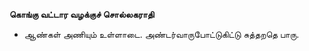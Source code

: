 **கொங்கு வட்டார வழக்குச் சொல்லகராதி**
- ஆண்கள் அணியும் உள்ளாடை. அண்டர்வாருபோட்டுகிட்டு சுத்தறதெ பாரு.

